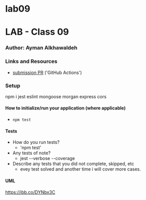 # lab09
# LAB - Class 09

### Author: Ayman Alkhawaldeh

### Links and Resources

- [submission PR](https://github.com/ayman-401-advanced-javascript/lab09/runs/420943632?check_suite_focus=true) ('GitHub Actions')

### Setup
npm i jest eslint mongoose morgan express cors

#### How to initialize/run your application (where applicable)

- `npm test`

#### Tests

- How do you run tests?
     - 'npm test'
- Any tests of note?
     - jest --verbose --coverage
- Describe any tests that you did not complete, skipped, etc
     - evey test solved and another time i will cover more cases.
#### UML
https://ibb.co/DYNbx3C
